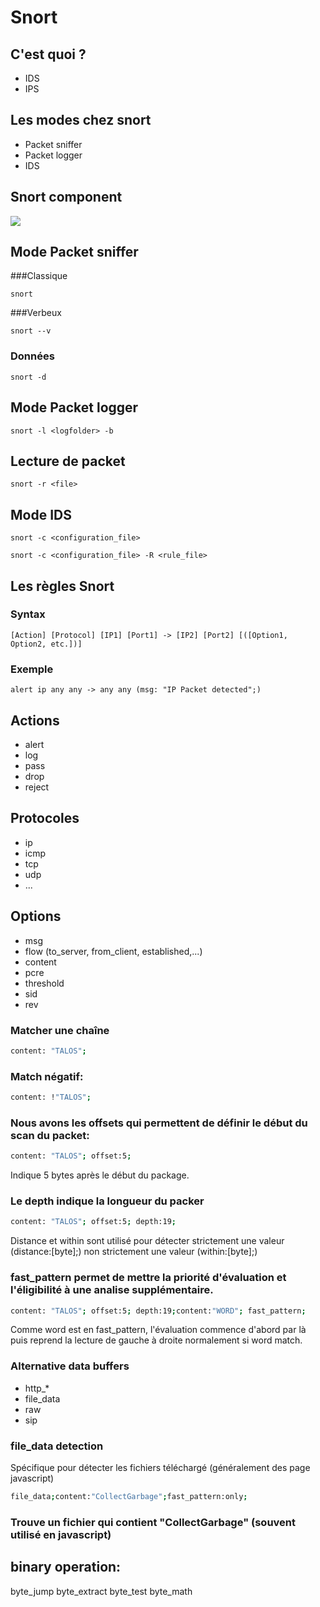 # Snort
 
## C'est quoi ?
 
 - IDS
 - IPS

## Les modes chez snort

- Packet sniffer
- Packet logger
- IDS 

## Snort component

![](images/snort_architecture.png)

## Mode Packet sniffer
 

###Classique  
```
snort 
```

###Verbeux  
```
snort --v
```

### Données  

```
snort -d
```

## Mode Packet logger

```
snort -l <logfolder> -b
```

## Lecture de packet

```
snort -r <file>
```

## Mode IDS

```
snort -c <configuration_file>
```

```
snort -c <configuration_file> -R <rule_file>
```

## Les règles Snort

### Syntax
```
[Action] [Protocol] [IP1] [Port1] -> [IP2] [Port2] [([Option1, Option2, etc.])]
```

### Exemple
```
alert ip any any -> any any (msg: "IP Packet detected";)
```

## Actions

- alert 
- log
- pass
- drop
- reject

## Protocoles

- ip
- icmp
- tcp
- udp
- ...

## Options

- msg
- flow (to_server, from_client, established,...)
- content
- pcre
- threshold
- sid
- rev


### Matcher une chaîne

```bash
content: "TALOS";
```

### Match négatif:

```bash
content: !"TALOS";
```

### Nous avons les offsets qui permettent de définir le début du scan du packet:

```bash
content: "TALOS"; offset:5;
```

Indique 5 bytes après le début du package.

### Le depth indique la longueur du packer
```bash
content: "TALOS"; offset:5; depth:19;
```

Distance et within sont utilisé pour détecter 
strictement une valeur (distance:[byte];)
non strictement une valeur (within:[byte];)


### fast_pattern permet de mettre la priorité d'évaluation et l'éligibilité à une analise supplémentaire.

```bash
content: "TALOS"; offset:5; depth:19;content:"WORD"; fast_pattern;
```

Comme word est en fast_pattern, l'évaluation commence d'abord par là puis reprend la lecture de gauche à droite normalement si word match.

### Alternative data buffers

- http_*
- file_data
- raw
- sip

### file_data detection 
Spécifique pour détecter les fichiers téléchargé (généralement des page javascript)

```bash
file_data;content:"CollectGarbage";fast_pattern:only;
```

### Trouve un fichier qui contient "CollectGarbage" (souvent utilisé en javascript)

## binary operation:

byte_jump
byte_extract
byte_test
byte_math

